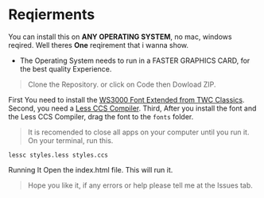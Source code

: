 # Reqierments
You can install this on **ANY OPERATING SYSTEM**, no mac, windows reqired. Well theres **One** reqirement that i wanna show.

- The Operating System needs to run in a FASTER GRAPHICS CARD, for the best quality Experience.
 
> Clone the Repository. or click on Code then Dowload ZIP.

First 
You need to install the [WS3000 Font Extended from TWC Classics](https://twcclassics.com/downloads.html). 
Second, you need a [Less CCS Compiler](https://lessccs.org). 
Third, After you install the font and the Less CCS Compiler, drag the font to the ``fonts`` folder. 
> It is recomended to close all apps on your computer until you run it.
On your terminal, run this.

```
lessc styles.less styles.ccs
```
Running It
Open the index.html file. This will run it.
> Hope you like it, if any errors or help please tell me at the Issues tab.
